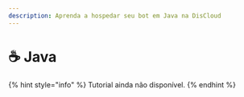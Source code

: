 ```yaml
---
description: Aprenda a hospedar seu bot em Java na DisCloud
---
```


# ☕ Java

{% hint style="info" %}
Tutorial ainda não disponível.
{% endhint %}



